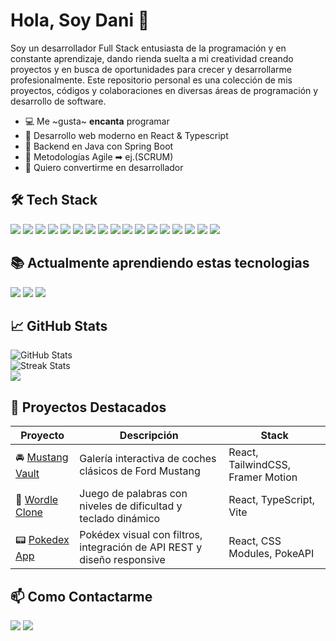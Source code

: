 # Hola, Soy Dani 👋

Soy un desarrollador Full Stack entusiasta de la programación y en constante aprendizaje, dando rienda suelta a mi creatividad creando proyectos y en busca de oportunidades para crecer y desarrollarme profesionalmente. Este repositorio personal es una colección de mis proyectos, códigos y colaboraciones en diversas áreas de programación y desarrollo de software.

- 💻 Me ~gusta~ **encanta** programar
- 📗 Desarrollo web moderno en React & Typescript
- 🧰 Backend en Java con Spring Boot
- 🔧 Metodologías Agile ➡ ej.(SCRUM)
- 🙌 Quiero convertirme en desarrollador

## 🛠️ Tech Stack

<p>
  <img src="https://img.shields.io/badge/-HTML5-E34F26?style=flat&logo=html5&logoColor=white">
  <img src="https://img.shields.io/badge/-CSS3-1572B6?style=flat&logo=css3">
  <img src="https://img.shields.io/badge/-SCSS-CC6699?style=flat&logo=sass&logoColor=white">
  <img src="https://img.shields.io/badge/-Tailwind CSS-38B2AC?style=flat&logo=tailwind-css&logoColor=white">
  <img src="https://img.shields.io/badge/-JavaScript-F7DF1E?style=flat&logo=javascript&logoColor=black">
  <img src="https://img.shields.io/badge/-TypeScript-3178C6?style=flat&logo=typescript&logoColor=white">
  <img src="https://img.shields.io/badge/-React-66CCFF?style=flat&logo=react&logoColor=black">
  <img src="https://img.shields.io/badge/-Java-ED8B00?style=flat&logo=openjdk&logoColor=white" />
  <img src="https://img.shields.io/badge/-Nodejs-339933?style=flat&logo=node.js&logoColor=white">
  <img src="https://img.shields.io/badge/-Bootstrap-563D7C?style=flat&logo=bootstrap&logoColor=white">
  <img src="https://img.shields.io/badge/-Postman-FF6C37?style=flat&logo=postman&logoColor=white">
  <img src="https://img.shields.io/badge/-MongoDB-47A248?style=flat&logo=mongodb&logoColor=white">
  <img src="https://img.shields.io/badge/-MySQL-4479A1?style=flat&logo=mysql&logoColor=white">
  <img src="https://img.shields.io/badge/-PostgreSQL-336791?style=flat&logo=postgresql&logoColor=white">
  <img src="https://img.shields.io/badge/-SQL%20Server-CC2927?style=flat&logo=microsoft-sql-server&logoColor=white">
  <img src="https://img.shields.io/badge/-Azure-0089D6?style=flat&logo=microsoft-azure&logoColor=white">
  <img src="https://img.shields.io/badge/-Git-F05032?style=flat&logo=git&logoColor=white">
</p>

## 📚 Actualmente aprendiendo estas tecnologias 

<p>

  <img src="https://img.shields.io/badge/-Angular-DD0031?style=flat&logo=Angular&logoColor=white">
  <img src="https://img.shields.io/badge/-Python-3776AB?style=flat&logo=Python&logoColor=white">
  <img src="https://img.shields.io/badge/-Kotlin-%237F52FF?style=flat&logo=Kotlin&logoColor=white">
</p>

## 📈 GitHub Stats

  <img src="https://github-readme-stats.vercel.app/api?username=danisanchez21&show_icons=true&theme=dark" alt="GitHub Stats" />
  <br />
  <img src="https://github-readme-streak-stats.herokuapp.com/?user=danisanchez21&theme=dark" alt="Streak Stats" />
  <br />
  <source
    srcset="https://github-readme-stats.vercel.app/api/top-langs/?username=danisanchez21&layout=compact&langs_count=8&theme=radical"
    media="(prefers-color-scheme: dark)" />
  <source
    srcset="https://github-readme-stats.vercel.app/api/top-langs/?username=danisanchez21&layout=compact&langs_count=8&theme=default"
    media="(prefers-color-scheme: dark), (prefers-color-scheme: no-preference)" />
  <img src="https://github-readme-stats.vercel.app/api/top-langs/?username=danisanchez21&theme=dark&layout=compact&langs_count=8" />


<!--START_SECTION:waka-->

## 🧱 Proyectos Destacados

| Proyecto | Descripción | Stack |
|---------|-------------|-------|
| 🚘 [Mustang Vault](https://github.com/danisanchez21/mustang-vault) | Galería interactiva de coches clásicos de Ford Mustang | React, TailwindCSS, Framer Motion |
| 🧩 [Wordle Clone](https://github.com/danisanchez21/palabra-del-dia-react-ts) | Juego de palabras con niveles de dificultad y teclado dinámico | React, TypeScript, Vite |
| 📟 [Pokedex App](https://github.com/danisanchez21/pokedex-ts) | Pokédex visual con filtros, integración de API REST y diseño responsive | React, CSS Modules, PokeAPI |

<!--END_SECTION:waka-->

## 📫 Como Contactarme

<p
  <a href="mailto:danisanchez.a@outlook.com"><img src="https://img.shields.io/badge/Microsoft_Outlook-0078D4?style=flat&logo=microsoft-outlook&logoColor=white"/></a>
  <a href="https://www.linkedin.com/in/dani-sanchez-aranega/"><img src="https://img.shields.io/badge/-LinkedIn-0077B5?style=flat&logo=Linkedin&logoColor=white"/></a>
 
